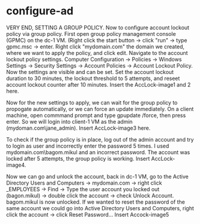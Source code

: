 # configure-ad


<p>
VERY END, SETTING A GROUP POLICY.
Now to configure account lockout policy via group policy. First open group policy management console (GPMC) on the dc-1 VM. (Right click the start button -> click "run" -> type gpmc.msc -> enter. 
Right click "mydomain.com" the domain we created, where we want to apply the policy, and click edit. 
Navigate to the account lockout policy settings. Computer Configuration -> Policies -> Windows Settings -> Security Settings -> Account Policies -> Account Lockout Policy.
Now the settings are visible and can be set. Set the account lockout duration to 30 minutes, the lockout threshold to 5 attempts, and reseet account lockout counter after 10 minutes. 
Insert the AccLock-image1 and 2 here.

Now for the new settings to apply, we can wait for the group policy to propogate automatically, or we can force an update immediately. 
On a client machine, open commmand prompt and type gpupdate /force, then press enter. So we will login into client-1 VM as the admin (mydoman.com\jane_admin). 
Insert AccLock-image3 here.

To check if the group policy is in place, log out of the admin account and try to login as user and incorrectly enter the password 5 times. I used mydomain.com\bagom.mikul and an incorrect password. 
The account was locked after 5 attempts, the group policy is working.
Insert AccLock-image4.

Now we can go and unlock the account, back in dc-1 VM, go to the Active Directory Users and Computers -> mydomain.com -> right click _EMPLOYEES -> Find -> Type the user account you locked out (bagon.mikul) -> double click the account -> check Unlock Account.
bagom.mikul is now unlocked.
If we wanted to reset the password of the same account we could go into Active Directory Users and Computers, right click the account -> click Reset Password...
Insert Accock-image5


</p>

